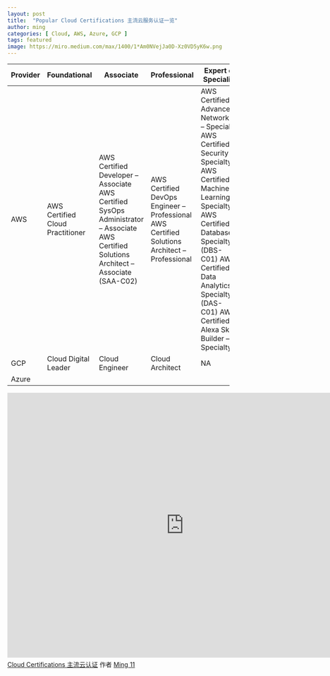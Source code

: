 ```yaml
---
layout: post
title:  "Popular Cloud Certifications 主流云服务认证一览"
author: ming
categories: [ Cloud, AWS, Azure, GCP ]
tags: featured
image: https://miro.medium.com/max/1400/1*Am0NVejJa0D-Xz0VD5yK6w.png
---
```

| Provider | Foundational                     | Associate                                                                                                                                  | Professional                                                                                  | Expert or Specialist                                                                                                                                                                                                                                                      |
|----------|----------------------------------|--------------------------------------------------------------------------------------------------------------------------------------------|-----------------------------------------------------------------------------------------------|---------------------------------------------------------------------------------------------------------------------------------------------------------------------------------------------------------------------------------------------------------------------------|
| AWS      | AWS Certified Cloud Practitioner | AWS Certified Developer – Associate AWS Certified SysOps Administrator – Associate AWS Certified Solutions Architect – Associate (SAA-C02) | AWS Certified DevOps Engineer – Professional AWS Certified Solutions Architect – Professional | AWS Certified Advanced Networking – Specialty AWS Certified Security – Specialty AWS Certified Machine Learning – Specialty AWS Certified Database – Specialty (DBS-C01) AWS Certified Data Analytics – Specialty (DAS-C01) AWS Certified Alexa Skill Builder – Specialty |
| GCP      | Cloud Digital Leader             | Cloud Engineer                                                                                                                             | Cloud Architect                                                                               | NA                                                                                                                                                                                                                                                                        |
| Azure    |                                  |                                                                                                                                            |                                                                                               |                                                                                                                                                                                                                                                                           |

<iframe width="800" height="600" frameborder="0" src="https://www.mindmeister.com/maps/public_map_shell/1974768606/cloud-certifications?width=800&height=600&z=auto&t=AU08CLDw9p&live_update=1&presentation=1" scrolling="no" style="overflow: hidden; margin-bottom: 5px;">您目前的浏览器无法显示框架元素。请访问MindMeister上的<a href="https://www.mindmeister.com/1974768606/cloud-certifications?t=AU08CLDw9p" target="_blank">Cloud Certifications 主流云认证</a>页面。</iframe><div class="mb-5"><a href="https://www.mindmeister.com/1974768606/cloud-certifications?t=AU08CLDw9p" target="_blank">Cloud Certifications 主流云认证</a> 作者 <a href="https://www.mindmeister.com/users/channel/214244" target="_blank">Ming 11</a></div>
